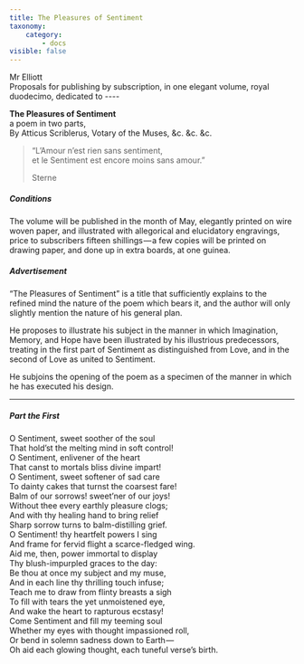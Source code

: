 ```yaml
---
title: The Pleasures of Sentiment
taxonomy:
    category:
        - docs
visible: false
---
```


<div class="author">Mr Elliott</div>

<div class="center markdown="1">
Proposals  
for publishing by subscription, in one elegant volume,  
royal duodecimo, dedicated to ----

**The Pleasures of Sentiment**  
a poem in two parts,  
By Atticus Scriblerus, Votary of the Muses, &c. &c. &c.  
</div>

> “L’Amour n’est rien sans sentiment,  
> et le Sentiment est encore moins sans amour.”  
> 
> Sterne

##### Conditions

The volume will be published in the month of May, elegantly printed on wire woven paper, and illustrated with allegorical and elucidatory engravings, price to subscribers fifteen shillings — a few copies will be printed on drawing paper, and done up in extra boards, at one guinea.  

##### Advertisement  

“The Pleasures of Sentiment” is a title that sufficiently explains to the refined mind the nature of the poem which bears it, and the author will only slightly mention the nature of his general plan.  

He proposes to illustrate his subject in the manner in which Imagination, Memory, and Hope have been illustrated by his illustrious predecessors, treating in the first part of Sentiment as distinguished from Love, and in the second of Love as united to Sentiment.  

He subjoins the opening of the poem as a specimen of the manner in which he has executed his design.

---

##### Part the First

O Sentiment, sweet soother of the soul  
That hold’st the melting mind in soft control!  
O Sentiment, enlivener of the heart  
That canst to mortals bliss divine impart!  
O Sentiment, sweet softener of sad care  
To dainty cakes that turnst the coarsest fare!  
Balm of our sorrows! sweet’ner of our joys!  
Without thee every earthly pleasure clogs;  
And with thy healing hand to bring relief  
Sharp sorrow turns to balm-distilling grief.  
O Sentiment! thy heartfelt powers I sing  
And frame for fervid flight a scarce-fledged wing.  
Aid me, then, power immortal to display  
Thy blush-impurpled graces to the day:  
Be thou at once my subject and my muse,  
And in each line thy thrilling touch infuse;  
Teach me to draw from flinty breasts a sigh  
To fill with tears the yet unmoistened eye,  
And wake the heart to rapturous ecstasy!  
Come Sentiment and fill my teeming soul  
Whether my eyes with thought impassioned roll,  
Or bend in solemn sadness down to Earth —   
Oh aid each glowing thought, each tuneful verse’s birth.  